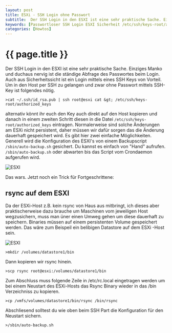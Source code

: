 ```yaml
---
layout: post
title: ESXi - SSH Login ohne Passwort
subtitle:  Der SSH Login in den ESXI ist eine sehr praktische Sache. Einziges Manko und duchaus nervig ist die ständige Abfrage des Passwortes beim Login. Auch aus Sicherheitssicht ist ein Login mittels eines SSH Keys von Vorteil. Um in den  Host per SSH zu gelangen und zwar ohne Passwort mittels SSH-Key ist folgendes nötig.
keywords: [Passwortloser SSH Login ESXI Sicherheit /etc/ssh/keys-root/authorized_keys /sbin/auto-backup.sh]
categories: [Howtos]
---
```

# {{ page.title }}

Der SSH Login in den ESXI ist eine sehr praktische Sache. Einziges Manko und duchaus nervig ist die ständige Abfrage des Passwortes beim Login. Auch aus Sicherheitssicht ist ein Login mittels eines SSH Keys von Vorteil. Um in den Host per SSH zu gelangen und zwar ohne Passwort mittels SSH-Key ist folgendes nötig.

```
>cat ~/.ssh/id_rsa.pub | ssh root@esxi cat &gt; /etc/ssh/keys-root/authorized_keys
```

alternativ könnt ihr euch den Key auch direkt auf den Host kopieren und danach in einem zweiten Schritt diesen in die Datei `/etc/ssh/keys-root/authorized_keys` eintragen. Normalerweise sind solche Änderungen am ESXi nicht persistent, daher müssen wir dafür sorgen das die Änderung dauerhaft gespeichert wird. Es gibt hier zwei einfache Möglichkeiten. Generell wird die Konfiguration des ESXI's von einem Backupscript `/sbin/auto-backup.sh` gesichert. Du kannst es einfach von "Hand" aufrufen. `/sbin/auto-backup.sh` oder abwarten bis das Script vom Crondaemon aufgerufen wird.


![ESXI](../../img/ESXI_Screen1-300x55.webp)


Das wars. Jetzt noch ein Trick für Fortgeschrittene:

## rsync auf dem ESXI

Da der ESXi-Host z.B. kein rsync von Haus aus mitbringt, ich dieses aber praktischerweise dazu brauche um Maschinen vom jeweiligen Host wegzusichern, muss man üner einen Umweg gehen um diese dauerhaft zu speichern. Binaries müssen auf einem persistenten Volume gespeichert werden. Das wäre zum Beispeil ein belibigen Datastore auf dem ESXi -Host sein.

![ESXI](../../img//esxi_datastore-300x133.webp)

```>mkdir /volumes/datastore1/bin```

Dann kopieren wir rsync hinein.

```>scp rsync root@esxi:/volumes/datastore1/bin```

Zum Abschluss muss folgende Zeile in /etc/rc.local eingetragen werden um bei einem Neustart des ESXi-Hosts das Rsync Binary wieder in das /bin Verzeichniss zu kopieren.

```>cp /vmfs/volumes/datastore1/bin/rsync /bin/rsync```

Abschliesend solltest du wie oben beim SSH Part die Konfiguration für den Neustart sichern.

```>/sbin/auto-backup.sh```
